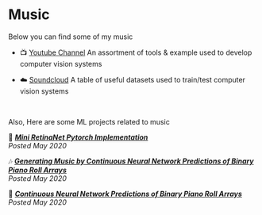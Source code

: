 # Music

Below you can find some of my music

-  📺 [Youtube Channel](http://scikit-learn.org/stable/) An assortment of tools & example used to develop computer vision systems

-  ☁️ [Soundcloud](http://www.astropy.org/) A table of useful datasets used to train/test computer vision systems


<br>


Also, Here are some ML projects related to music

👀 **[*Mini RetinaNet Pytorch Implementation*](https://jmhuer.github.io/data-science-blog/mini_book/_build/html/docs/computer-vision/object-detection.html)**
<br>
*Posted May 2020*

🎶 **[*Generating Music by Continuous Neural Network Predictions of Binary Piano Roll Arrays*](https://jmhuer.github.io/data-science-blog/mini_book/_build/html/docs/index.html)**
<br>
*Posted May 2020*

🎲 **[*Continuous Neural Network Predictions of Binary Piano Roll Arrays*](https://jmhuer.github.io/data-science-blog/mini_book/_build/html/docs/index.html)**
<br>
*Posted May 2020*

<br>
<br>

